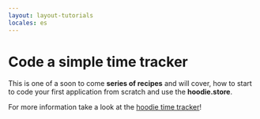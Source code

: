 ```yaml
---
layout: layout-tutorials
locales: es
---
```


# Code a simple time tracker

This is one of a soon to come **series of recipes** and will cover, how to start to code your first application from scratch and use the **hoodie.store**.

For more information take a look at the <a href ="https://github.com/zoepage/hoodie-timetracking" target="_blank">hoodie time tracker</a>!
